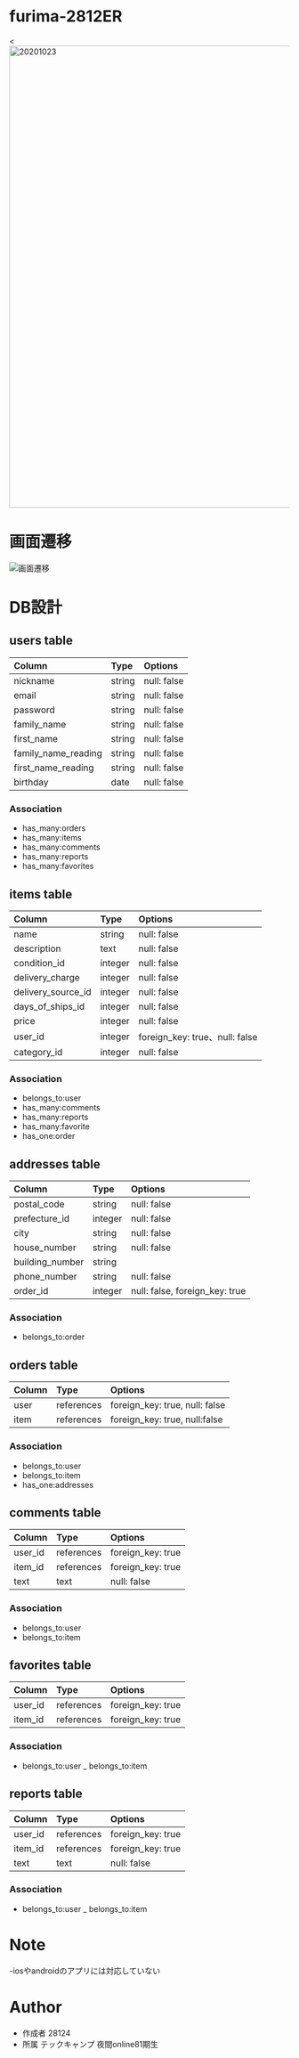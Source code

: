 # furima-2812ER
<<img width="830" alt="20201023" src="https://user-images.githubusercontent.com/69379810/97004567-32f35a00-1578-11eb-907d-e72c7c5dc361.png">

# 画面遷移
![画面遷移](https://user-images.githubusercontent.com/69379810/96327115-8560e200-1071-11eb-8fba-62fda864564c.jpg)

# DB設計
## users table
 |Column|Type|Options|
 |:---|:---|:---|
 |nickname|string |null: false|
 |email|string|null: false|
 |password|string |null: false|
 |family_name|string|null: false|
 |first_name|string|null: false|
 |family_name_reading|string |null: false|
 |first_name_reading|string |null: false|
 |birthday|date|null: false|


 

### Association
- has_many:orders
- has_many:items
- has_many:comments
- has_many:reports
- has_many:favorites

 ## items table

 |Column|Type|Options|
 |:---|:---|:---|
 |name|string|null: false|
 |description|text|null: false|
 |condition_id|integer|null: false|
 |delivery_charge|integer|null: false|
 |delivery_source_id|integer|null: false|
 |days_of_ships_id|integer|null: false|
 |price|integer|null: false|
 |user_id|integer|foreign_key: true、null: false|
 |category_id|integer|null: false|

### Association
- belongs_to:user
- has_many:comments
- has_many:reports
- has_many:favorite
- has_one:order

## addresses table
|Column|Type|Options|
|:---|:---|:---|
|postal_code|string|null: false|
|prefecture_id| integer|null: false|
|city|string|null: false|
|house_number|string|null: false|
|building_number|string|
|phone_number|string|null: false|
|order_id|integer|null: false, foreign_key: true|

### Association
- belongs_to:order


## orders table
|Column|Type|Options|
|:---|:---|:---|
|user|references|foreign_key: true, null: false|
|item|references|foreign_key: true, null:false|

### Association
- belongs_to:user
- belongs_to:item
- has_one:addresses

## comments table
|Column|Type|Options|
|:---|:---|:---|
|user_id|references|foreign_key: true|
|item_id|references|foreign_key: true|
|text|text|null: false|

### Association
- belongs_to:user
- belongs_to:item

## favorites table
|Column|Type|Options|
|:---|:---|:---|
|user_id|references|foreign_key: true|
|item_id|references|foreign_key: true|

### Association
- belongs_to:user
_ belongs_to:item

## reports table
|Column|Type|Options|
|:---|:---|:---|
|user_id|references|foreign_key: true|
|item_id|references|foreign_key: true|
|text|text|null: false|

### Association
- belongs_to:user
_ belongs_to:item




# Note
 
-iosやandroidのアプリには対応していない
 
# Author

* 作成者 28124
* 所属   テックキャンプ 夜間online81期生
